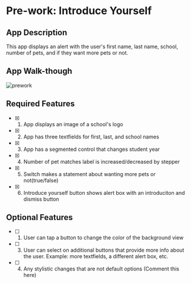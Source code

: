 # Pre-work: Introduce Yourself

## App Description
This app displays an alert with the user's first name, last name, school, number of pets, and if they want more pets or not.  

## App Walk-though
![prework](https://github.com/DiegoAR404/ios_dev/assets/111939314/c0161815-2837-47ff-b7e6-d83bcc3cef8c)

## Required Features
- [x] 1. App displays an image of a school's logo
- [x] 2. App has three textfields for first, last, and school names
- [x] 3. App has a segmented control that changes student year
- [x] 4. Number of pet matches label is increased/decreased by stepper
- [x] 5. Switch makes a statement about wanting more pets or not(true/false)
- [x] 6. Introduce yourself button shows alert box with an introduciton and dismiss button
## Optional Features
- [ ] 1. User can tap a button to change the color of the background view
- [ ] 3. User can select on additional buttons that provide more info about the user. Example: more textfields, a different alert box, etc.
- [ ] 4. Any stylistic changes that are not default options (Comment this here)

